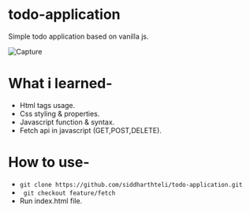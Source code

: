 # todo-application
Simple todo application based on vanilla js.

![Capture](https://user-images.githubusercontent.com/29699985/130734941-615cbb17-338f-4100-8bb8-ccef995ed190.JPG)


# What i learned-
* Html tags usage.
* Css styling & properties.
* Javascript function & syntax.
* Fetch api in javascript (GET,POST,DELETE).

# How to use-
* `git clone https://github.com/siddharthteli/todo-application.git`
* ` git checkout feature/fetch`
* Run index.html file.

